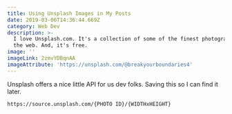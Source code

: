 ```yaml
---
title: Using Unsplash Images in My Posts
date: 2019-03-06T14:36:44.669Z
category: Web Dev
description: >-
  I love Unsplash.com. It's a collection of some of the finest photography on
  the web. And, it's free.
image: ''
imageLink: 2zmvYDBqnAA
imageAttribute: 'https://unsplash.com/@breakyourboundaries4'
---
```

Unsplash offers a nice little API for us dev folks. Saving this so I can find it later. 

`https://source.unsplash.com/{PHOTO ID}/{WIDTHxHEIGHT}`
